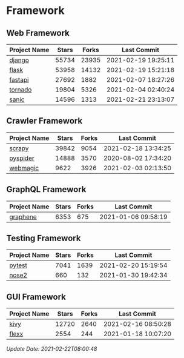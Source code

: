 # Framework

## Web Framework
| Project Name | Stars | Forks | Last Commit |
| ------------ | ----- | ----- | ----------- |
| [django](https://github.com/django/django) | 55734 | 23935 | 2021-02-19 19:25:11 |
| [flask](https://github.com/pallets/flask) | 53958 | 14132 | 2021-02-19 15:21:18 |
| [fastapi](https://github.com/tiangolo/fastapi) | 27692 | 1882 | 2021-02-07 18:27:26 |
| [tornado](https://github.com/tornadoweb/tornado) | 19804 | 5326 | 2021-02-04 02:40:24 |
| [sanic](https://github.com/sanic-org/sanic) | 14596 | 1313 | 2021-02-21 23:13:07 |

## Crawler Framework
| Project Name | Stars | Forks | Last Commit |
| ------------ | ----- | ----- | ----------- |
| [scrapy](https://github.com/scrapy/scrapy) | 39842 | 9054 | 2021-02-18 13:34:25 |
| [pyspider](https://github.com/binux/pyspider) | 14888 | 3570 | 2020-08-02 17:34:20 |
| [webmagic](https://github.com/code4craft/webmagic) | 9622 | 3926 | 2021-02-03 02:13:50 |

## GraphQL Framework
| Project Name | Stars | Forks | Last Commit |
| ------------ | ----- | ----- | ----------- |
| [graphene](https://github.com/graphql-python/graphene) | 6353 | 675 | 2021-01-06 09:58:19 |

## Testing Framework
| Project Name | Stars | Forks | Last Commit |
| ------------ | ----- | ----- | ----------- |
| [pytest](https://github.com/pytest-dev/pytest) | 7041 | 1639 | 2021-02-20 15:19:54 |
| [nose2](https://github.com/nose-devs/nose2) | 660 | 132 | 2021-01-30 19:42:34 |

## GUI Framework
| Project Name | Stars | Forks | Last Commit |
| ------------ | ----- | ----- | ----------- |
| [kivy](https://github.com/kivy/kivy) | 12720 | 2640 | 2021-02-16 08:50:28 |
| [flexx](https://github.com/flexxui/flexx) | 2554 | 244 | 2021-01-18 10:07:20 |

*Update Date: 2021-02-22T08:00:48*